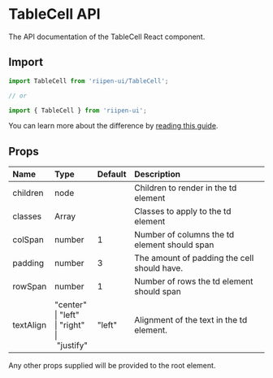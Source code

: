 <!--- This documentation is automatically generated, do not try to edit it. -->

# TableCell API

<p class="description">The API documentation of the TableCell React component.</p>

## Import

```js
import TableCell from 'riipen-ui/TableCell';

// or

import { TableCell } from 'riipen-ui';
```

You can learn more about the difference by [reading this guide](/guides/bundle-size).

## Props

| Name | Type | Default | Description |
|:-----|:-----|:--------|:------------|
| <span class="prop-name">children</span> | <span class="prop-type">node</span> |  | Children to render in the td element |
| <span class="prop-name">classes</span> | <span class="prop-type">Array<string></span> |  | Classes to apply to the td element |
| <span class="prop-name">colSpan</span> | <span class="prop-type">number</span> | <span class="prop-default">1</span> | Number of columns the td element should span |
| <span class="prop-name">padding</span> | <span class="prop-type">number</span> | <span class="prop-default">3</span> | The amount of padding the cell should have. |
| <span class="prop-name">rowSpan</span> | <span class="prop-type">number</span> | <span class="prop-default">1</span> | Number of rows the td element should span |
| <span class="prop-name">textAlign</span> | <span class="prop-type">"center"<br>&#124;&nbsp;"left"<br>&#124;&nbsp;"right"<br>&#124;&nbsp;"justify"</span> | <span class="prop-default">"left"</span> | Alignment of the text in the td element. |


Any other props supplied will be provided to the root element.